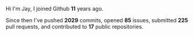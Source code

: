 Hi I'm Jay, I joined Github **11** years ago.

Since then I've pushed **2029** commits, opened **85** issues, submitted **225** pull requests, and contributed to **17** public repositories.
